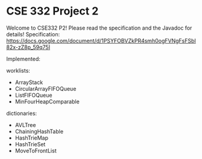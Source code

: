 # CSE 332 Project 2

Welcome to CSE332 P2! Please read the specification and the Javadoc for details!
Specification: https://docs.google.com/document/d/1PSYFOBVZkPR4smh0ogFVNgFsFSbI82x-zZ8p_59q75I

Implemented:

worklists:
 - ArrayStack
 - CircularArrayFIFOQueue
 - ListFIFOQueue
 - MinFourHeapComparable

dictionaries:
 - AVLTree
 - ChainingHashTable
 - HashTrieMap
 - HashTrieSet 
 - MoveToFrontList
